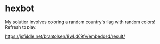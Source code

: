 # hexbot

My solution involves coloring a random country's flag with random colors! Refresh to play.

https://jsfiddle.net/brantolsen/8wLd69fv/embedded/result/
